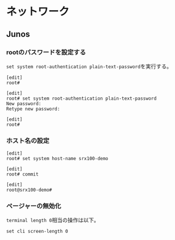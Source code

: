 # ネットワーク

## Junos

### rootのパスワードを設定する

`set system root-authentication plain-text-password`を実行する。

```console
[edit]
root#

[edit]
root# set system root-authentication plain-text-password
New password:
Retype new password:

[edit]
root#
```

### ホスト名の設定

```console
[edit]
root# set system host-name srx100-demo

[edit]
root# commit

[edit]
root@srx100-demo#
```

### ページャーの無効化

`terminal length 0`相当の操作は以下。

```console
set cli screen-length 0
```
